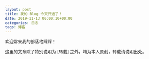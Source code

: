 ```yaml
---
layout: post
title: 我的 Blog 今天开通了！
date: 2019-11-13 00:00:10+00:00
categories: 日志
tags: 博客
---
```


欢迎常来我的部落格踩踩！

这里的文章除了特别说明为 [转载] 之外，均为本人原创，转载请说明出处。


